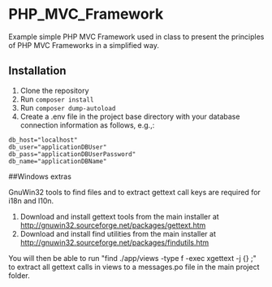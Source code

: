 # PHP_MVC_Framework

Example simple PHP MVC Framework used in class to present the principles of PHP MVC Frameworks in a simplified way.

## Installation

1. Clone the repository
2. Run `composer install`
3. Run `composer dump-autoload`
4. Create a .env file in the project base directory with your database connection information as follows, e.g.,:
```
db_host="localhost"
db_user="applicationDBUser"
db_pass="applicationDBUserPassword"
db_name="applicationDBName"
```

##Windows extras

GnuWin32 tools to find files and to extract gettext call keys are required for i18n and l10n.

1. Download and install gettext tools from the main installer at http://gnuwin32.sourceforge.net/packages/gettext.htm
2. Download and install find utilities from the main installer at http://gnuwin32.sourceforge.net/packages/findutils.htm

You will then be able to run "find ./app/views -type f -exec xgettext -j {} ;" to extract all gettext calls in views to a messages.po file in the main project folder.
